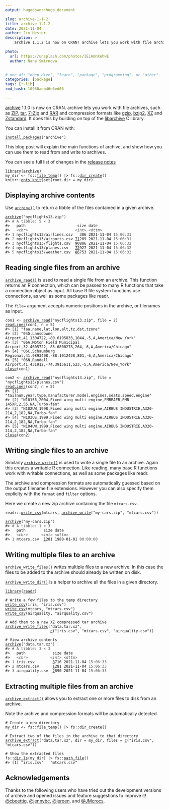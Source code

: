 ```yaml
---
output: hugodown::hugo_document

slug: archive-1-1-2
title: archive 1.1.2
date: 2021-11-04
author: Jim Hester
description: >
    archive 1.1.2 is now on CRAN! archive lets you work with file archives, such as ZIP, tar, 7-Zip and RAR and compression formats like gzip, bzip2, XZ and Zstandard.

photo:
  url: https://unsplash.com/photos/IEiAmhXehwE
  author: Nana Smirnova
  

# one of: "deep-dive", "learn", "package", "programming", or "other"
categories: [package] 
tags: [r-lib]
rmd_hash: 10960aeb46e6ed06

---
```


[archive](https://archive.r-lib.org/) 1.1.0 is now on CRAN. archive lets you work with file archives, such as [ZIP](https://en.wikipedia.org/wiki/ZIP_(file_format)), [tar](https://en.wikipedia.org/wiki/Tar_(computing)), [7-Zip](https://en.wikipedia.org/wiki/7-Zip) and [RAR](https://en.wikipedia.org/wiki/RAR_(file_format)) and compression formats like [gzip](https://en.wikipedia.org/wiki/Gzip), [bzip2](https://en.wikipedia.org/wiki/Bzip2), [XZ](https://en.wikipedia.org/wiki/XZ_Utils) and [Zstandard](https://en.wikipedia.org/wiki/Zstandard). It does this by building on top of the [libarchive](https://www.libarchive.org/) C library.

You can install it from CRAN with:

<div class="highlight">

<pre class='chroma'><code class='language-r' data-lang='r'><span class='nf'><a href='https://rdrr.io/r/utils/install.packages.html'>install.packages</a></span><span class='o'>(</span><span class='s'>"archive"</span><span class='o'>)</span></code></pre>

</div>

This blog post will explain the main functions of archive, and show how you can use them to read from and write to archives.

You can see a full list of changes in the [release notes](https://archive.r-lib.org/news/index.html)

<div class="highlight">

<pre class='chroma'><code class='language-r' data-lang='r'><span class='kr'><a href='https://rdrr.io/r/base/library.html'>library</a></span><span class='o'>(</span><span class='nv'><a href='https://archive.r-lib.org/'>archive</a></span><span class='o'>)</span>
<span class='nv'>my_dir</span> <span class='o'>&lt;-</span> <span class='nf'>fs</span><span class='nf'>::</span><span class='nf'><a href='http://fs.r-lib.org/reference/file_temp.html'>file_temp</a></span><span class='o'>(</span><span class='o'>)</span> |&gt; <span class='nf'>fs</span><span class='nf'>::</span><span class='nf'><a href='http://fs.r-lib.org/reference/create.html'>dir_create</a></span><span class='o'>(</span><span class='o'>)</span>
<span class='nf'>knitr</span><span class='nf'>::</span><span class='nv'><a href='https://rdrr.io/pkg/knitr/man/opts_knit.html'>opts_knit</a></span><span class='o'>$</span><span class='nf'>set</span><span class='o'>(</span>root.dir <span class='o'>=</span> <span class='nv'>my_dir</span><span class='o'>)</span></code></pre>

</div>

## Displaying archive contents

Use [`archive()`](https://archive.r-lib.org/reference/archive.html) to return a tibble of the files contained in a given archive.

<div class="highlight">

<pre class='chroma'><code class='language-r' data-lang='r'><span class='nf'><a href='https://archive.r-lib.org/reference/archive.html'>archive</a></span><span class='o'>(</span><span class='s'>"nycflights13.zip"</span><span class='o'>)</span>
<span class='c'>#&gt; <span style='color: #555555;'># A tibble: 5 × 3</span></span>
<span class='c'>#&gt;   path                       size date               </span>
<span class='c'>#&gt;   <span style='color: #555555; font-style: italic;'>&lt;chr&gt;</span>                     <span style='color: #555555; font-style: italic;'>&lt;int&gt;</span> <span style='color: #555555; font-style: italic;'>&lt;dttm&gt;</span>             </span>
<span class='c'>#&gt; <span style='color: #555555;'>1</span> nycflights13/airlines.csv   386 2021-11-04 <span style='color: #555555;'>15:06:31</span></span>
<span class='c'>#&gt; <span style='color: #555555;'>2</span> nycflights13/airports.csv <span style='text-decoration: underline;'>71</span>209 2021-11-04 <span style='color: #555555;'>15:06:31</span></span>
<span class='c'>#&gt; <span style='color: #555555;'>3</span> nycflights13/flights.csv  <span style='text-decoration: underline;'>90</span>886 2021-11-04 <span style='color: #555555;'>15:06:32</span></span>
<span class='c'>#&gt; <span style='color: #555555;'>4</span> nycflights13/planes.csv   <span style='text-decoration: underline;'>72</span>927 2021-11-04 <span style='color: #555555;'>15:06:32</span></span>
<span class='c'>#&gt; <span style='color: #555555;'>5</span> nycflights13/weather.csv  <span style='text-decoration: underline;'>86</span>753 2021-11-04 <span style='color: #555555;'>15:06:32</span></span></code></pre>

</div>

## Reading single files from an archive

[`archive_read()`](https://archive.r-lib.org/reference/archive_read.html) is used to read a single file from an archive. This function returns an R connection, which can be passed to many R functions that take a connection object as input. All base R file system functions use connections, as well as some packages like readr.

The `file=` argument accepts numeric positions in the archive, or filenames as input.

<div class="highlight">

<pre class='chroma'><code class='language-r' data-lang='r'><span class='nv'>con1</span> <span class='o'>&lt;-</span> <span class='nf'><a href='https://archive.r-lib.org/reference/archive_read.html'>archive_read</a></span><span class='o'>(</span><span class='s'>"nycflights13.zip"</span>, file <span class='o'>=</span> <span class='m'>2</span><span class='o'>)</span>
<span class='nf'><a href='https://rdrr.io/r/base/readLines.html'>readLines</a></span><span class='o'>(</span><span class='nv'>con1</span>, n <span class='o'>=</span> <span class='m'>5</span><span class='o'>)</span>
<span class='c'>#&gt; [1] "faa,name,lat,lon,alt,tz,dst,tzone"                                                </span>
<span class='c'>#&gt; [2] "04G,Lansdowne Airport,41.1304722,-80.6195833,1044,-5,A,America/New_York"          </span>
<span class='c'>#&gt; [3] "06A,Moton Field Municipal Airport,32.4605722,-85.6800278,264,-6,A,America/Chicago"</span>
<span class='c'>#&gt; [4] "06C,Schaumburg Regional,41.9893408,-88.1012428,801,-6,A,America/Chicago"          </span>
<span class='c'>#&gt; [5] "06N,Randall Airport,41.431912,-74.3915611,523,-5,A,America/New_York"</span>
<span class='nf'><a href='https://rdrr.io/r/base/connections.html'>close</a></span><span class='o'>(</span><span class='nv'>con1</span><span class='o'>)</span>

<span class='nv'>con2</span> <span class='o'>&lt;-</span> <span class='nf'><a href='https://archive.r-lib.org/reference/archive_read.html'>archive_read</a></span><span class='o'>(</span><span class='s'>"nycflights13.zip"</span>, file <span class='o'>=</span> <span class='s'>"nycflights13/planes.csv"</span><span class='o'>)</span>
<span class='nf'><a href='https://rdrr.io/r/base/readLines.html'>readLines</a></span><span class='o'>(</span><span class='nv'>con2</span>, n <span class='o'>=</span> <span class='m'>5</span><span class='o'>)</span>
<span class='c'>#&gt; [1] "tailnum,year,type,manufacturer,model,engines,seats,speed,engine"                 </span>
<span class='c'>#&gt; [2] "N10156,2004,Fixed wing multi engine,EMBRAER,EMB-145XR,2,55,NA,Turbo-fan"         </span>
<span class='c'>#&gt; [3] "N102UW,1998,Fixed wing multi engine,AIRBUS INDUSTRIE,A320-214,2,182,NA,Turbo-fan"</span>
<span class='c'>#&gt; [4] "N103US,1999,Fixed wing multi engine,AIRBUS INDUSTRIE,A320-214,2,182,NA,Turbo-fan"</span>
<span class='c'>#&gt; [5] "N104UW,1999,Fixed wing multi engine,AIRBUS INDUSTRIE,A320-214,2,182,NA,Turbo-fan"</span>
<span class='nf'><a href='https://rdrr.io/r/base/connections.html'>close</a></span><span class='o'>(</span><span class='nv'>con2</span><span class='o'>)</span></code></pre>

</div>

## Writing single files to an archive

Similarly [`archive_write()`](https://archive.r-lib.org/reference/archive_write.html) is used to write a single file to an archive. Again this creates a writable R connection. Like reading, many base R functions work with writable connections, as well as some packages like readr.

The archive and compression formats are automatically guessed based on the output filename file extensions. However you can also specify them explicity with the `format` and `filter` options.

Here we create a new zip archive containing the file `mtcars.csv`.

<div class="highlight">

<pre class='chroma'><code class='language-r' data-lang='r'><span class='nf'>readr</span><span class='nf'>::</span><span class='nf'><a href='https://readr.tidyverse.org/reference/write_delim.html'>write_csv</a></span><span class='o'>(</span><span class='nv'>mtcars</span>, <span class='nf'><a href='https://archive.r-lib.org/reference/archive_write.html'>archive_write</a></span><span class='o'>(</span><span class='s'>"my-cars.zip"</span>, <span class='s'>"mtcars.csv"</span><span class='o'>)</span><span class='o'>)</span>

<span class='nf'><a href='https://archive.r-lib.org/reference/archive.html'>archive</a></span><span class='o'>(</span><span class='s'>"my-cars.zip"</span><span class='o'>)</span>
<span class='c'>#&gt; <span style='color: #555555;'># A tibble: 1 × 3</span></span>
<span class='c'>#&gt;   path        size date               </span>
<span class='c'>#&gt;   <span style='color: #555555; font-style: italic;'>&lt;chr&gt;</span>      <span style='color: #555555; font-style: italic;'>&lt;int&gt;</span> <span style='color: #555555; font-style: italic;'>&lt;dttm&gt;</span>             </span>
<span class='c'>#&gt; <span style='color: #555555;'>1</span> mtcars.csv  <span style='text-decoration: underline;'>1</span>281 1980-01-01 <span style='color: #555555;'>00:00:00</span></span></code></pre>

</div>

## Writing multiple files to an archive

[`archive_write_files()`](https://archive.r-lib.org/reference/archive_write_files.html) writes multiple files to a new archive. In this case the files to be added to the archive should already be written on disk.

[`archive_write_dir()`](https://archive.r-lib.org/reference/archive_write_files.html) is a helper to archive all the files in a given directory.

<div class="highlight">

<pre class='chroma'><code class='language-r' data-lang='r'><span class='kr'><a href='https://rdrr.io/r/base/library.html'>library</a></span><span class='o'>(</span><span class='nv'><a href='https://readr.tidyverse.org'>readr</a></span><span class='o'>)</span>

<span class='c'># Write a few files to the temp directory</span>
<span class='nf'><a href='https://readr.tidyverse.org/reference/write_delim.html'>write_csv</a></span><span class='o'>(</span><span class='nv'>iris</span>, <span class='s'>"iris.csv"</span><span class='o'>)</span>
<span class='nf'><a href='https://readr.tidyverse.org/reference/write_delim.html'>write_csv</a></span><span class='o'>(</span><span class='nv'>mtcars</span>, <span class='s'>"mtcars.csv"</span><span class='o'>)</span>
<span class='nf'><a href='https://readr.tidyverse.org/reference/write_delim.html'>write_csv</a></span><span class='o'>(</span><span class='nv'>airquality</span>, <span class='s'>"airquality.csv"</span><span class='o'>)</span>

<span class='c'># Add them to a new XZ compressed tar archive</span>
<span class='nf'><a href='https://archive.r-lib.org/reference/archive_write_files.html'>archive_write_files</a></span><span class='o'>(</span><span class='s'>"data.tar.xz"</span>,
                    <span class='nf'><a href='https://rdrr.io/r/base/c.html'>c</a></span><span class='o'>(</span><span class='s'>"iris.csv"</span>, <span class='s'>"mtcars.csv"</span>, <span class='s'>"airquality.csv"</span><span class='o'>)</span><span class='o'>)</span>

<span class='c'># View archive contents</span>
<span class='nf'><a href='https://archive.r-lib.org/reference/archive.html'>archive</a></span><span class='o'>(</span><span class='s'>"data.tar.xz"</span><span class='o'>)</span>
<span class='c'>#&gt; <span style='color: #555555;'># A tibble: 3 × 3</span></span>
<span class='c'>#&gt;   path            size date               </span>
<span class='c'>#&gt;   <span style='color: #555555; font-style: italic;'>&lt;chr&gt;</span>          <span style='color: #555555; font-style: italic;'>&lt;int&gt;</span> <span style='color: #555555; font-style: italic;'>&lt;dttm&gt;</span>             </span>
<span class='c'>#&gt; <span style='color: #555555;'>1</span> iris.csv        <span style='text-decoration: underline;'>3</span>716 2021-11-04 <span style='color: #555555;'>15:06:33</span></span>
<span class='c'>#&gt; <span style='color: #555555;'>2</span> mtcars.csv      <span style='text-decoration: underline;'>1</span>281 2021-11-04 <span style='color: #555555;'>15:06:33</span></span>
<span class='c'>#&gt; <span style='color: #555555;'>3</span> airquality.csv  <span style='text-decoration: underline;'>2</span>890 2021-11-04 <span style='color: #555555;'>15:06:33</span></span></code></pre>

</div>

## Extracting multiple files from an archive

[`archive_extract()`](https://archive.r-lib.org/reference/archive_extract.html) allows you to extract one or more files to disk from an archive.

Note the archive and compression formats will be automatically detected.

<div class="highlight">

<pre class='chroma'><code class='language-r' data-lang='r'><span class='c'># Create a new directory</span>
<span class='nv'>my_dir</span> <span class='o'>&lt;-</span> <span class='nf'>fs</span><span class='nf'>::</span><span class='nf'><a href='http://fs.r-lib.org/reference/file_temp.html'>file_temp</a></span><span class='o'>(</span><span class='o'>)</span> |&gt; <span class='nf'>fs</span><span class='nf'>::</span><span class='nf'><a href='http://fs.r-lib.org/reference/create.html'>dir_create</a></span><span class='o'>(</span><span class='o'>)</span>

<span class='c'># Extract two of the files in the archive to that directory</span>
<span class='nf'><a href='https://archive.r-lib.org/reference/archive_extract.html'>archive_extract</a></span><span class='o'>(</span><span class='s'>"data.tar.xz"</span>, dir <span class='o'>=</span> <span class='nv'>my_dir</span>, files <span class='o'>=</span> <span class='nf'><a href='https://rdrr.io/r/base/c.html'>c</a></span><span class='o'>(</span><span class='s'>"iris.csv"</span>, <span class='s'>"mtcars.csv"</span><span class='o'>)</span><span class='o'>)</span>

<span class='c'># Show the extracted files</span>
<span class='nf'>fs</span><span class='nf'>::</span><span class='nf'><a href='http://fs.r-lib.org/reference/dir_ls.html'>dir_ls</a></span><span class='o'>(</span><span class='nv'>my_dir</span><span class='o'>)</span> |&gt; <span class='nf'>fs</span><span class='nf'>::</span><span class='nf'><a href='http://fs.r-lib.org/reference/path_file.html'>path_file</a></span><span class='o'>(</span><span class='o'>)</span>
<span class='c'>#&gt; [1] "iris.csv"   "mtcars.csv"</span></code></pre>

</div>

## Acknowledgements

Thanks to the following users who have tried out the development versions of archive and opened issues and feature suggestions to improve it! [@cboettig](https://github.com/cboettig), [@jennybc](https://github.com/jennybc), [@jeroen](https://github.com/jeroen), and [@JMcrocs](https://github.com/JMcrocs).

